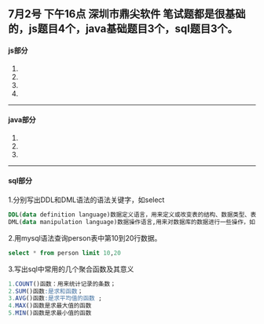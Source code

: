 7月2号 下午16点  深圳市鼎尖软件
笔试题都是很基础的，js题目4个，java基础题目3个，sql题目3个。
---
#### js部分
1.
2.
3.
4.
---
#### java部分
1.
2.
3.
---
#### sql部分
1.分别写出DDL和DML语法的语法关键字，如select
```sql
DDL(data definition language)数据定义语言，用来定义或改变表的结构、数据类型、表之间的链接或约束等初始化工作上。如alter、drop、create
DML(data manipulation language)数据操作语言,用来对数据库的数据进行一些操作，如select、update、delete、insert
``` 
2.用mysql语法查询person表中第10到20行数据。
```sql
select * from person limit 10,20
```
3.写出sql中常用的几个聚合函数及其意义
```sql
1.COUNT()函数：用来统计记录的条数；
2.SUM()函数:是求和函数； 
3.AVG()函数:是求平均值的函数 ;
4.MAX()函数是求最大值的函数 
5.MIN()函数是求最小值的函数 
```
